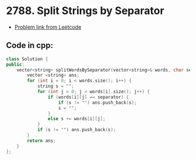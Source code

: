 # 2788. Split Strings by Separator
- [Problem link from Leetcode](https://leetcode.com/problems/split-strings-by-separator/description/)
## Code in cpp:
```cpp
class Solution {
public:
    vector<string> splitWordsBySeparator(vector<string>& words, char separator) {
        vector <string> ans;
        for (int i = 0; i < words.size(); i++) {
            string s = "";
            for (int j = 0; j < words[i].size(); j++) {
                if (words[i][j] == separator) {
                    if (s != "") ans.push_back(s);
                    s = "";
                }
                else s += words[i][j];
            }
            if (s != "") ans.push_back(s);
        }
        return ans;
    }
};
```
